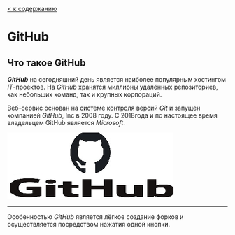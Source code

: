 [< к содержанию](./readme.md)

# GitHub

 ## Что такое  GitHub
 ***GitHub*** на сегодняшний день является наиболее популярным хостингом *IT*-проектов. На *GitHub* хранятся миллионы удалённых репозиториев, как небольших команд, так и крупных корпораций.
 
 Веб-сервис основан на системе контроля версий *Git* и запущен компанией *GitHub*, Inc в 2008 году. С 2018года и по настоящее время владельцем GitHub является *Microsoft*.

![](./assest/GitHub.png)

----
Особенностью *GitHub* является лёгкое создание форков и  осуществляется посредством нажатия  одной кнопки. 